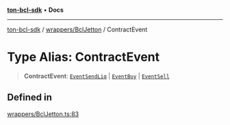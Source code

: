 [**ton-bcl-sdk**](../../../README.md) • **Docs**

***

[ton-bcl-sdk](../../../README.md) / [wrappers/BclJetton](../README.md) / ContractEvent

# Type Alias: ContractEvent

> **ContractEvent**: [`EventSendLiq`](EventSendLiq.md) \| [`EventBuy`](EventBuy.md) \| [`EventSell`](EventSell.md)

## Defined in

[wrappers/BclJetton.ts:83](https://github.com/ton-fun-tech/ton-bcl-sdk/blob/c213f02e444c5052c6fd716eb7ea87fc1e996e58/src/wrappers/BclJetton.ts#L83)

